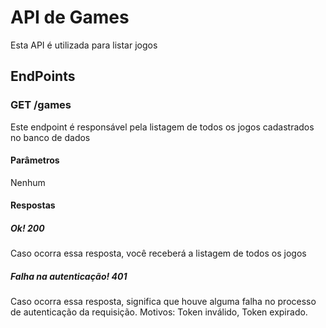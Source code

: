# API de Games

Esta API é utilizada para listar jogos

## EndPoints

### GET /games

Este endpoint é responsável pela listagem de todos os jogos cadastrados no banco de dados

#### Parâmetros

Nenhum

#### Respostas

##### Ok! 200

Caso ocorra essa resposta, você receberá a listagem de todos os jogos

##### Falha na autenticação! 401

Caso ocorra essa resposta, significa que houve alguma falha no processo de autenticação da requisição. Motivos: Token inválido, Token expirado.
